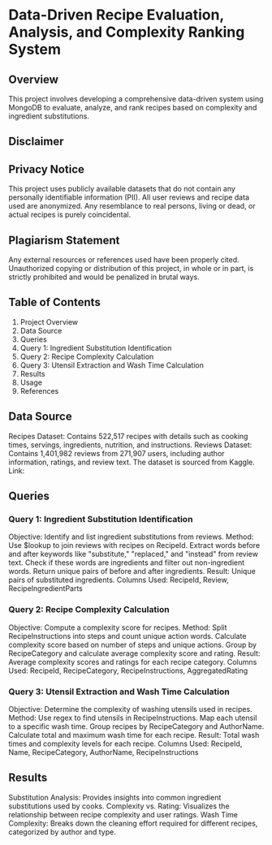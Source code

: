 # Data-Driven Recipe Evaluation, Analysis, and Complexity Ranking System
## Overview
This project involves developing a comprehensive data-driven system using MongoDB to evaluate, analyze, and rank recipes based on complexity and ingredient substitutions.

## Disclaimer
## Privacy Notice
This project uses publicly available datasets that do not contain any personally identifiable information (PII). All user reviews and recipe data used are anonymized. Any resemblance to real persons, living or dead, or actual recipes is purely coincidental.

## Plagiarism Statement
Any external resources or references used have been properly cited. Unauthorized copying or distribution of this project, in whole or in part, is strictly prohibited and would be penalized in brutal ways.

## Table of Contents
1. Project Overview
2. Data Source
3. Queries
4. Query 1: Ingredient Substitution Identification
5. Query 2: Recipe Complexity Calculation
6. Query 3: Utensil Extraction and Wash Time Calculation
7. Results
8. Usage
9. References

## Data Source
Recipes Dataset: Contains 522,517 recipes with details such as cooking times, servings, ingredients, nutrition, and instructions.
Reviews Dataset: Contains 1,401,982 reviews from 271,907 users, including author information, ratings, and review text.
The dataset is sourced from Kaggle.
Link:

## Queries
### Query 1: Ingredient Substitution Identification
Objective: Identify and list ingredient substitutions from reviews.
Method:
Use $lookup to join reviews with recipes on RecipeId.
Extract words before and after keywords like "substitute," "replaced," and "instead" from review text.
Check if these words are ingredients and filter out non-ingredient words.
Return unique pairs of before and after ingredients.
Result: Unique pairs of substituted ingredients.
Columns Used: RecipeId, Review, RecipeIngredientParts

### Query 2: Recipe Complexity Calculation
Objective: Compute a complexity score for recipes.
Method:
Split RecipeInstructions into steps and count unique action words.
Calculate complexity score based on number of steps and unique actions.
Group by RecipeCategory and calculate average complexity score and rating.
Result: Average complexity scores and ratings for each recipe category.
Columns Used: RecipeId, RecipeCategory, RecipeInstructions, AggregatedRating

### Query 3: Utensil Extraction and Wash Time Calculation
Objective: Determine the complexity of washing utensils used in recipes.
Method:
Use regex to find utensils in RecipeInstructions.
Map each utensil to a specific wash time.
Group recipes by RecipeCategory and AuthorName.
Calculate total and maximum wash time for each recipe.
Result: Total wash times and complexity levels for each recipe.
Columns Used: RecipeId, Name, RecipeCategory, AuthorName, RecipeInstructions

## Results
Substitution Analysis: Provides insights into common ingredient substitutions used by cooks.
Complexity vs. Rating: Visualizes the relationship between recipe complexity and user ratings.
Wash Time Complexity: Breaks down the cleaning effort required for different recipes, categorized by author and type.
